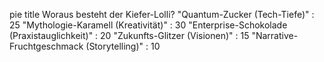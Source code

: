 pie
    title Woraus besteht der Kiefer-Lolli?
    "Quantum-Zucker (Tech-Tiefe)" : 25
    "Mythologie-Karamell (Kreativität)" : 30
    "Enterprise-Schokolade (Praxistauglichkeit)" : 20
    "Zukunfts-Glitzer (Visionen)" : 15
    "Narrative-Fruchtgeschmack (Storytelling)" : 10
